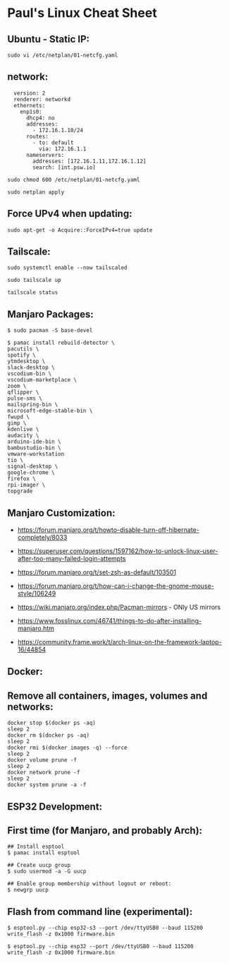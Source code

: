 # Paul's Linux Cheat Sheet

## Ubuntu - Static IP:

```
sudo vi /etc/netplan/01-netcfg.yaml
```

## network:

```
  version: 2
  renderer: networkd
  ethernets:
    enp1s0:
      dhcp4: no
      addresses:
        - 172.16.1.10/24
      routes:
        - to: default
          via: 172.16.1.1
      nameservers:
        addresses: [172.16.1.11,172.16.1.12]
        search: [int.psw.io]
```

```
sudo chmod 600 /etc/netplan/01-netcfg.yaml
```

```
sudo netplan apply
```

## Force UPv4 when updating:


```
sudo apt-get -o Acquire::ForceIPv4=true update
```

## Tailscale:

```
sudo systemctl enable --now tailscaled
```

```
sudo tailscale up
```

```
tailscale status
```

## Manjaro Packages:


```
$ sudo pacman -S base-devel
```

```
$ pamac install rebuild-detector \
pacutils \
spotify \
ytmdesktop \
slack-desktop \
vscodium-bin \
vscodium-marketplace \
zoom \
qflipper \
pulse-sms \
mailspring-bin \
microsoft-edge-stable-bin \
fwupd \
gimp \
kdenlive \
audacity \
arduino-ide-bin \
bambustudio-bin \
vmware-workstation
tio \
signal-desktop \
google-chrome \
firefox \
rpi-imager \
topgrade
```

## Manjaro Customization:

- https://forum.manjaro.org/t/howto-disable-turn-off-hibernate-completely/8033

- https://superuser.com/questions/1597162/how-to-unlock-linux-user-after-too-many-failed-login-attempts

- https://forum.manjaro.org/t/set-zsh-as-default/103501

- https://forum.manjaro.org/t/how-can-i-change-the-gnome-mouse-style/106249

- https://wiki.manjaro.org/index.php/Pacman-mirrors - ONly US mirrors

- https://www.fosslinux.com/46741/things-to-do-after-installing-manjaro.htm

- https://community.frame.work/t/arch-linux-on-the-framework-laptop-16/44854

## Docker:

## Remove all containers, images, volumes and networks:

```
docker stop $(docker ps -aq)  
sleep 2
docker rm $(docker ps -aq)   
sleep 2
docker rmi $(docker images -q) --force
sleep 2
docker volume prune -f       
sleep 2
docker network prune -f      
sleep 2
docker system prune -a -f
```

## ESP32 Development:

## First time (for Manjaro, and probably Arch):

```
## Install esptool
$ pamac install esptool
```

```
## Create uucp group
$ sudo usermod -a -G uucp
```

```
## Enable group membership without logout or reboot:
$ newgrp uucp
```

## Flash from command line (experimental):

```
$ esptool.py --chip esp32-s3 --port /dev/ttyUSB0 --baud 115200 write_flash -z 0x1000 firmware.bin
```

```
$ esptool.py --chip esp32 --port /dev/ttyUSB0 --baud 115200 write_flash -z 0x1000 firmware.bin
```

